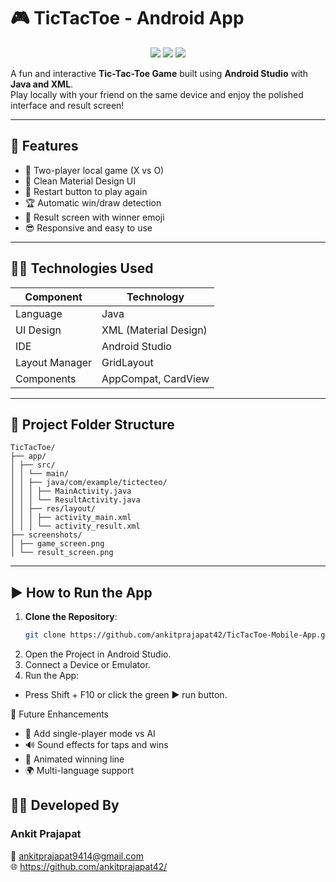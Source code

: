 # 🎮 TicTacToe - Android App

<p align="center">
  <img src="https://img.shields.io/badge/Status-Completed-brightgreen" />
  <img src="https://img.shields.io/badge/Tech-Java%20%7C%20XML-blue" />
  <img src="https://img.shields.io/badge/UI-Material%20Design-orange" />
</p>

A fun and interactive **Tic-Tac-Toe Game** built using **Android Studio** with **Java and XML**.  
Play locally with your friend on the same device and enjoy the polished interface and result screen!

---

## 🚀 Features

- 🎯 Two-player local game (X vs O)
- 📲 Clean Material Design UI
- 🔄 Restart button to play again
- 🏆 Automatic win/draw detection
- 🎉 Result screen with winner emoji
- 😎 Responsive and easy to use

---

## 🧑‍💻 Technologies Used

| Component         | Technology          |
|------------------|---------------------|
| Language          | Java                |
| UI Design         | XML (Material Design) |
| IDE               | Android Studio      |
| Layout Manager    | GridLayout          |
| Components        | AppCompat, CardView |

---

## 📂 Project Folder Structure
```
TicTacToe/
├── app/
│ ├── src/
│ │ └── main/
│ │ ├── java/com/example/tictecteo/
│ │ │ ├── MainActivity.java
│ │ │ └── ResultActivity.java
│ │ ├── res/layout/
│ │ │ ├── activity_main.xml
│ │ │ └── activity_result.xml
├── screenshots/
│ ├── game_screen.png
│ └── result_screen.png
```

---

## ▶️ How to Run the App

1. **Clone the Repository**:
   ```bash
   git clone https://github.com/ankitprajapat42/TicTacToe-Mobile-App.git
2. Open the Project in Android Studio.
3. Connect a Device or Emulator.
4. Run the App:
  - Press Shift + F10 or click the green ▶️ run button.

🔮 Future Enhancements
- 🤖 Add single-player mode vs AI
- 🔊 Sound effects for taps and wins
- 🌈 Animated winning line
- 🌍 Multi-language support

## 🙋‍♂️ Developed By
### Ankit Prajapat
📧 ankitprajapat9414@gmail.com  
🌐 https://github.com/ankitprajapat42/
